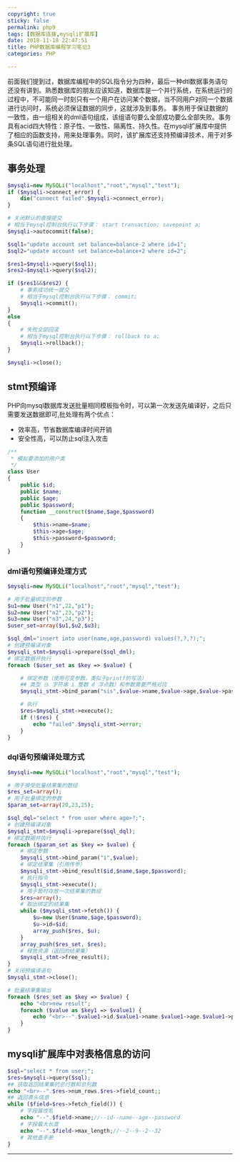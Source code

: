 ```yaml
---
copyright: true
sticky: false
permalink: php9
tags: [数据库连接,mysqli扩展库]
date: 2018-11-18 22:47:51
title: PHP数据库编程学习笔记3
categories: PHP

---
```


前面我们提到过，数据库编程中的SQL指令分为四种，最后一种dtl数据事务语句还没有讲到。熟悉数据库的朋友应该知道，数据库是一个并行系统，在系统运行的过程中，不可能同一时刻只有一个用户在访问某个数据，当不同用户对同一个数据进行访问时，系统必须保证数据的同步，这就涉及到事务。
事务用于保证数据的一致性，由一组相关的dml语句组成，该组语句要么全部成功要么全部失败。事务具有acid四大特性：原子性、一致性、隔离性、持久性。在mysqli扩展库中提供了相应的函数支持，用来处理事务。同时，该扩展库还支持预编译技术，用于对多条SQL语句进行批处理。

<!-- more -->

## 事务处理

```php
$mysqli=new MySQLi("localhost","root","mysql","test");
if ($mysqli->connect_error) {
	die("connect failed".$mysqli->connect_error);
}

# 关闭默认的直接提交
# 相当于mysql控制台执行以下步骤： start transaction; savepoint a;
$mysqli->autocommit(false);

$sql1="update account set balance=balance-2 where id=1";
$sql2="update account set balance=balance+2 where id=2";

$res1=$mysqli->query($sql1);
$res2=$mysqli->query($sql2);

if ($res1&&$res2) {
	# 事务成功统一提交
	# 相当于mysql控制台执行以下步骤： commit;
	$mysqli->commit();
}
else
{
	# 失败全部回滚
	# 相当于mysql控制台执行以下步骤： rollback to a;
	$mysqli->rollback();
}

$mysqli->close();
```

## stmt预编译

PHP向mysql数据库发送批量相同模板指令时，可以第一次发送先编译好，之后只需要发送数据即可,批处理有两个优点：
* 效率高，节省数据库编译时间开销
* 安全性高，可以防止sql注入攻击

```php
/**
 * 模拟要添加的用户类
 */
class User
{
	public $id;
	public $name;
	public $age;
	public $password;
	function __construct($name,$age,$password)
	{
		$this->name=$name;
		$this->age=$age;
		$this->password=$password;
	}
}
```
### dml语句预编译处理方式

```php
$mysqli=new MySQLi("localhost","root","mysql","test");

# 用于批量绑定的参数
$u1=new User("n1",22,"p1");
$u2=new User("n2",23,"p2");
$u3=new User("n3",24,"p3");
$user_set=array($u1,$u2,$u3);

$sql_dml="insert into user(name,age,password) values(?,?,?);";
# 创建预编译对象
$mysqli_stmt=$mysqli->prepare($sql_dml);
# 绑定数据并执行
foreach ($user_set as $key => $value) {

	# 绑定参数（使用可变参数，类似于printf的写法）
	## 类型（s 字符串 i 整数 d 浮点数）和参数需要严格对应
	$mysqli_stmt->bind_param("sis",$value->name,$value->age,$value->password);

	# 执行
	$res=$mysqli_stmt->execute();
	if (!$res) {
		echo "failed".$mysqli_stmt->error;
	}
}
```

### dql语句预编译处理方式

```php
$mysqli=new MySQLi("localhost","root","mysql","test");

# 用于接受批量结果集的数组
$res_set=array();
# 用于批量绑定的参数
$param_set=array(20,23,25);

$sql_dql="select * from user where age>?;";
# 创建预编译对象
$mysqli_stmt=$mysqli->prepare($sql_dql);
# 绑定数据并执行
foreach ($param_set as $key => $value) {
	# 绑定参数
	$mysqli_stmt->bind_param("i",$value);
	# 绑定结果集（引用传参）
	$mysqli_stmt->bind_result($id,$name,$age,$password);
	# 执行指令
	$mysqli_stmt->execute();
	# 用于暂时存放一次结果集的数组
	$res=array();
	# 取出绑定的结果集
	while ($mysqli_stmt->fetch()) {
		$u=new User($name,$age,$password);
		$u->id=$id;
		array_push($res, $u);
	}
	array_push($res_set, $res);
	# 释放资源（返回的结果集）
	$mysqli_stmt->free_result();
}
# 关闭预编译语句
$mysqli_stmt->close();

# 批量结果集输出
foreach ($res_set as $key => $value) {
	echo "<br>new result";
	foreach ($value as $key1 => $value1) {
		echo "<br>--".$value1->id.$value1->name.$value1->age.$value1->password;
	}
}
```

## mysqli扩展库中对表格信息的访问

```php
$sql="select * from user;";
$res=$mysqli->query($sql);
## 获取返回结果集的总行数和总列数
echo "<br>--".$res->num_rows.$res->field_count;;
## 返回表头信息
while ($field=$res->fetch_field()) {
	# 字段属性名
	echo "--".$field->name;//--id--name--age--password
	# 字段最大长度
	echo "--".$field->max_length;//--2--9--2--32
	# 其他查手册
}
```

<hr />
